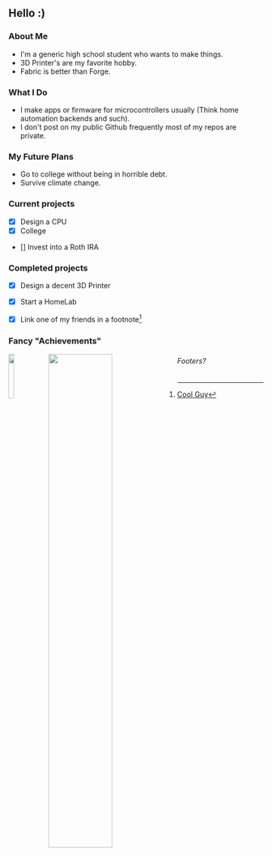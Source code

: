 ## Hello :)

### About Me
  - I'm a generic high school student who wants to make things.
  - 3D Printer's are my favorite hobby.
  - Fabric is better than Forge.

### What I Do
  - I make apps or firmware for microcontrollers usually (Think home automation backends and such).
  - I don't post on my public Github frequently most of my repos are private. 

### My Future Plans
  - Go to college without being in horrible debt.
  - Survive climate change.
  
### Current projects
  - [x] Design a CPU 
  - [x] College
  - [] Invest into a Roth IRA 

### Completed projects
  - [x] Design a decent 3D Printer 
  - [x] Start a HomeLab
  - [x] Link one of my friends in a footnote[^1]


### Fancy "Achievements"
<img align="left" height="15%" width="15%" src="https://emoji.gg/assets/emoji/2557-pogfish-remastered.png">
<img align="left" width="50%" src="https://github-readme-stats.vercel.app/api?username=PentBeear&custom_title=My%20Stats&title_color=999999&hide_border=true&text_color=666666&icon_color=4455BB&count_private=true&show_icons=true&theme=dark&bg_color=55,2233AA,000000"/>

###### Footers?ㅤ
[^1]: [Cool Guy](https://github.com/yo-ru)
